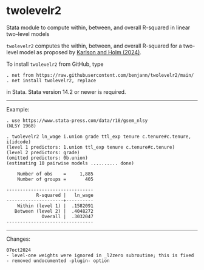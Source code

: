 # twolevelr2
Stata module to compute within, between, and overall R-squared in linear two-level models

`twolevelr2` computes the within, between, and overall R-squared for a two-level
model as proposed by [Karlson and Holm (2024)](https://doi.org/10.31235/osf.io/x6gva).

To install `twolevelr2` from GitHub, type

    . net from https://raw.githubusercontent.com/benjann/twolevelr2/main/
    . net install twolevelr2, replace

in Stata. Stata version 14.2 or newer is required.

---

Example:

    . use https://www.stata-press.com/data/r18/gsem_nlsy
    (NLSY 1968)
    
    . twolevelr2 ln_wage i.union grade ttl_exp tenure c.tenure#c.tenure, i(idcode)
    (level 1 predictors: 1.union ttl_exp tenure c.tenure#c.tenure)
    (level 2 predictors: grade)
    (omitted predictors: 0b.union)
    (estimating 10 pairwise models .......... done)

        Number of obs    =     1,885
        Number of groups =       405

    --------------------------------
               R-squared |   ln_wage 
    ---------------------+----------
        Within (level 1) |  .1582091 
       Between (level 2) |  .4048272 
                 Overall |  .3032047 
    --------------------------------

---

Changes:

    07oct2024
    - level-one weights were ignored in _l2zero subroutine; this is fixed
    - removed undocumented -plugin- option

